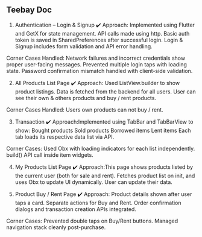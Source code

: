 ## Teebay Doc

1. Authentication – Login & Signup
✔️ Approach: Implemented using Flutter and GetX for state management.
API calls made using http.
Basic auth token is saved in SharedPreferences after successful login.
Login & Signup includes form validation and API error handling.

Corner Cases Handled:
Network failures and incorrect credentials show proper user-facing messages.
Prevented multiple login taps with loading state.
Password confirmation mismatch handled with client-side validation.


2. All Products List Page
✔️ Approach: Used ListView.builder to show product listings.
Data is fetched from the backend for all users. 
User can see their own & others products and buy / rent products.

Corner Cases Handled:
Users own products can not buy / rent.

3. Transaction
✔️ Approach:Implemented using TabBar and TabBarView to show:
Bought products
Sold products
Borrowed items
Lent items
Each tab loads its respective data list via API.

Corner Cases:
Used Obx with loading indicators for each list independently.
build() API call inside item widgets.

4. My Products List Page
✔️ Approach:This page shows products listed by the current user (both for sale and rent).
Fetches product list on init, and uses Obx to update UI dynamically.
User can update their data. 

5. Product Buy / Rent Page
✔️ Approach: Product details shown after user taps a card.
Separate actions for Buy and Rent.
Order confirmation dialogs and transaction creation APIs integrated.

Corner Cases:
Prevented double taps on Buy/Rent buttons.
Managed navigation stack cleanly post-purchase.